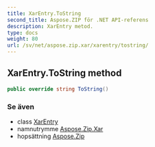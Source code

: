 ```yaml
---
title: XarEntry.ToString
second_title: Aspose.ZIP för .NET API-referens
description: XarEntry metod. 
type: docs
weight: 80
url: /sv/net/aspose.zip.xar/xarentry/tostring/
---
```

## XarEntry.ToString method

```csharp
public override string ToString()
```

### Se även

* class [XarEntry](../)
* namnutrymme [Aspose.Zip.Xar](../../xarentry/)
* hopsättning [Aspose.Zip](../../../)


